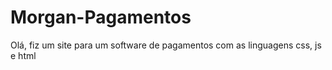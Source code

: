 # Morgan-Pagamentos
Olá, fiz um site para um software de pagamentos com as linguagens css, js e html

<!DOCTYPE html>
<!-- Last Published: Sat Feb 03 2024 02:39:46 GMT+0000 (Coordinated Universal Time) -->
<html data-wf-domain="www.morganpay.com.br" data-wf-page="6568cf555dcc6896a958c63a" data-wf-site="6568cf555dcc6896a958c63d" lang="pt">
    <head>
        <meta charset="utf-8"/>
        <title>Morgan Pay</title>
        <meta content="De big player para big player. O gateway de pagamento mais seguro, rápido e fácil de usar." name="description"/>
        <meta content="Morgan Pay" property="og:title"/>
        <meta content="De big player para big player. O gateway de pagamento mais seguro, rápido e fácil de usar." property="og:description"/>
        <meta content="https://assets-global.website-files.com/6565570a50fe4c108360fd53/65656120186a51137f140e05_Open_graphics.png" property="og:image"/>
        <meta content="Morgan Pay" property="twitter:title"/>
        <meta content="De big player para big player. O gateway de pagamento mais seguro, rápido e fácil de usar." property="twitter:description"/>
        <meta content="https://assets-global.website-files.com/6565570a50fe4c108360fd53/65656120186a51137f140e05_Open_graphics.png" property="twitter:image"/>
        <meta property="og:type" content="website"/>
        <meta content="summary_large_image" name="twitter:card"/>
        <meta content="width=device-width, initial-scale=1" name="viewport"/>
        <link href="styles.css" rel="stylesheet" type="text/css"/>
        <style>
            @media (max-width: 991px) and (min-width:768px) {
                html.w-mod-js:not(.w-mod-ix) [data-w-id="c26eb0a2-ea10-d376-5e23-df6b5b991877"] {
                    display:none;
                    opacity: 0;
                }

                html.w-mod-js:not(.w-mod-ix) [data-w-id="8c264388-978c-13fb-85b0-cf521ced2c51"] {
                    -webkit-transform: translate3d(null, 0px, 0) scale3d(1, 1, 1) rotateX(0) rotateY(0) rotateZ(0deg) skew(0, 0);
                    -moz-transform: translate3d(null, 0px, 0) scale3d(1, 1, 1) rotateX(0) rotateY(0) rotateZ(0deg) skew(0, 0);
                    -ms-transform: translate3d(null, 0px, 0) scale3d(1, 1, 1) rotateX(0) rotateY(0) rotateZ(0deg) skew(0, 0);
                    transform: translate3d(null, 0px, 0) scale3d(1, 1, 1) rotateX(0) rotateY(0) rotateZ(0deg) skew(0, 0);
                }

                html.w-mod-js:not(.w-mod-ix) [data-w-id="b3beefaa-fe45-fe64-d60a-914c51f88f98"] {
                    -webkit-transform: translate3d(0, 0px, 0) scale3d(1, 1, 1) rotateX(0) rotateY(0) rotateZ(0deg) skew(0, 0);
                    -moz-transform: translate3d(0, 0px, 0) scale3d(1, 1, 1) rotateX(0) rotateY(0) rotateZ(0deg) skew(0, 0);
                    -ms-transform: translate3d(0, 0px, 0) scale3d(1, 1, 1) rotateX(0) rotateY(0) rotateZ(0deg) skew(0, 0);
                    transform: translate3d(0, 0px, 0) scale3d(1, 1, 1) rotateX(0) rotateY(0) rotateZ(0deg) skew(0, 0);
                }
            }

            @media (max-width: 767px) and (min-width:480px) {
                html.w-mod-js:not(.w-mod-ix) [data-w-id="c26eb0a2-ea10-d376-5e23-df6b5b991877"] {
                    display:none;
                    opacity: 0;
                }

                html.w-mod-js:not(.w-mod-ix) [data-w-id="8c264388-978c-13fb-85b0-cf521ced2c51"] {
                    -webkit-transform: translate3d(null, 0px, 0) scale3d(1, 1, 1) rotateX(0) rotateY(0) rotateZ(0deg) skew(0, 0);
                    -moz-transform: translate3d(null, 0px, 0) scale3d(1, 1, 1) rotateX(0) rotateY(0) rotateZ(0deg) skew(0, 0);
                    -ms-transform: translate3d(null, 0px, 0) scale3d(1, 1, 1) rotateX(0) rotateY(0) rotateZ(0deg) skew(0, 0);
                    transform: translate3d(null, 0px, 0) scale3d(1, 1, 1) rotateX(0) rotateY(0) rotateZ(0deg) skew(0, 0);
                }

                html.w-mod-js:not(.w-mod-ix) [data-w-id="b3beefaa-fe45-fe64-d60a-914c51f88f98"] {
                    -webkit-transform: translate3d(0, 0px, 0) scale3d(1, 1, 1) rotateX(0) rotateY(0) rotateZ(0deg) skew(0, 0);
                    -moz-transform: translate3d(0, 0px, 0) scale3d(1, 1, 1) rotateX(0) rotateY(0) rotateZ(0deg) skew(0, 0);
                    -ms-transform: translate3d(0, 0px, 0) scale3d(1, 1, 1) rotateX(0) rotateY(0) rotateZ(0deg) skew(0, 0);
                    transform: translate3d(0, 0px, 0) scale3d(1, 1, 1) rotateX(0) rotateY(0) rotateZ(0deg) skew(0, 0);
                }
            }

            @media (max-width: 479px) {
                html.w-mod-js:not(.w-mod-ix) [data-w-id="c26eb0a2-ea10-d376-5e23-df6b5b991877"] {
                    display:none;
                    opacity: 0;
                }

                html.w-mod-js:not(.w-mod-ix) [data-w-id="8c264388-978c-13fb-85b0-cf521ced2c51"] {
                    -webkit-transform: translate3d(null, 0px, 0) scale3d(1, 1, 1) rotateX(0) rotateY(0) rotateZ(0deg) skew(0, 0);
                    -moz-transform: translate3d(null, 0px, 0) scale3d(1, 1, 1) rotateX(0) rotateY(0) rotateZ(0deg) skew(0, 0);
                    -ms-transform: translate3d(null, 0px, 0) scale3d(1, 1, 1) rotateX(0) rotateY(0) rotateZ(0deg) skew(0, 0);
                    transform: translate3d(null, 0px, 0) scale3d(1, 1, 1) rotateX(0) rotateY(0) rotateZ(0deg) skew(0, 0);
                }

                html.w-mod-js:not(.w-mod-ix) [data-w-id="b3beefaa-fe45-fe64-d60a-914c51f88f98"] {
                    -webkit-transform: translate3d(0, 0px, 0) scale3d(1, 1, 1) rotateX(0) rotateY(0) rotateZ(0deg) skew(0, 0);
                    -moz-transform: translate3d(0, 0px, 0) scale3d(1, 1, 1) rotateX(0) rotateY(0) rotateZ(0deg) skew(0, 0);
                    -ms-transform: translate3d(0, 0px, 0) scale3d(1, 1, 1) rotateX(0) rotateY(0) rotateZ(0deg) skew(0, 0);
                    transform: translate3d(0, 0px, 0) scale3d(1, 1, 1) rotateX(0) rotateY(0) rotateZ(0deg) skew(0, 0);
                }
            }
        </style>
        <script type="text/javascript">
            !function(o, c) {
                var n = c.documentElement
                  , t = " w-mod-";
                n.className += t + "js",
                ("ontouchstart"in o || o.DocumentTouch && c instanceof DocumentTouch) && (n.className += t + "touch")
            }(window, document);
        </script>
        <link href="https://assets-global.website-files.com/6568cf555dcc6896a958c63d/6568cf555dcc6896a958c64b_Favicon.png" rel="shortcut icon" type="image/x-icon"/>
        <link href="https://assets-global.website-files.com/6568cf555dcc6896a958c63d/6568cf555dcc6896a958c64c_Webclip.png" rel="apple-touch-icon"/>
        <link href="https://www.morganpay.com.br/" rel="canonical"/>
        <head>
            <!-- Google Tag Manager -->
            <script>
                (function(w, d, s, l, i) {
                    w[l] = w[l] || [];
                    w[l].push({
                        'gtm.start': new Date().getTime(),
                        event: 'gtm.js'
                    });
                    var f = d.getElementsByTagName(s)[0]
                      , j = d.createElement(s)
                      , dl = l != 'dataLayer' ? '&l=' + l : '';
                    j.async = true;
                    j.src = 'https://www.googletagmanager.com/gtm.js?id=' + i + dl;
                    f.parentNode.insertBefore(j, f);
                }
                )(window, document, 'script', 'dataLayer', 'GTM-WHHG3HR8');
            </script>
            <!-- End Google Tag Manager -->
            <style>
                html.lenis {
                    height: auto;
                }

                .lenis.lenis-smooth {
                    scroll-behavior: auto;
                }

                .lenis.lenis-smooth [data-lenis-prevent] {
                    overscroll-behavior: contain;
                }

                .lenis.lenis-stopped {
                    overflow: hidden;
                }
            </style>
        </head>
    <body class="body">
        <div class="page-wrapper">
            <div class="global-styles w-embed">
                <style>
                    /* Snippet gets rid of top margin on first element in any rich text*/
                    .w-richtext>:first-child {
                        margin-top: 0;
                    }

                    /* Snippet gets rid of bottom margin on last element in any rich text*/
                    .w-richtext>:last-child, .w-richtext ol li:last-child, .w-richtext ul li:last-child {
                        margin-bottom: 0;
                    }

                    /* Snippet prevents all click and hover interaction with an element */
                    .clickable-off {
                        pointer-events: none;
                    }

                    /* Snippet enables all click and hover interaction with an element */
                    .clickable-on {
                        pointer-events: auto;
                    }

                    /* Snippet enables you to add class of div-square which creates and maintains a 1:1 dimension of a div.*/
                    .div-square::after {
                        content: "";
                        display: block;
                        padding-bottom: 100%;
                    }

                    /*Hide focus outline for main content element*/
                    main:focus-visible {
                        outline: -webkit-focus-ring-color auto 0px;
                    }

                    /* Make sure containers never lose their center alignment*/
                    .container-medium, .container-small, .container-large {
                        margin-right: auto !important;
                        margin-left: auto !important;
                    }

                    /*Apply "..." after 3 lines of text */
                    .text-style-3lines {
                        display: -webkit-box;
                        overflow: hidden;
                        -webkit-line-clamp: 3;
                        -webkit-box-orient: vertical;
                    }

                    /*Apply "..." after 2 lines of text */
                    .text-style-2lines {
                        display: -webkit-box;
                        overflow: hidden;
                        -webkit-line-clamp: 2;
                        -webkit-box-orient: vertical;
                    }

                    /*-----------------------------*/
                    /*Reset Webflow default styles */
                    /*-----------------------------*/
                    a {
                        color: inherit;
                        text-decoration: none;
                    }

                    input[type=text] {
                        -webkit-appearance: none;
                        -moz-appearance: none;
                        appearance: none;
                    }

                    input[type=email] {
                        -webkit-appearance: none;
                        -moz-appearance: none;
                        appearance: none;
                    }

                    input[type=textarea] {
                        -webkit-appearance: none;
                        -moz-appearance: none;
                        appearance: none;
                    }

                    .w-dropdown-toggle {
                        color: inherit;
                        text-decoration: none;
                    }

                    .w-nav-link {
                        color: inherit;
                    }

                    .w-nav-link.w--current {
                        color: inherit;
                    }
                </style>
            </div>
            <aside style="display:none;opacity:0" class="modal-login">
                <div data-w-id="b81ae061-4290-6de0-d7f8-54d4a32b23ed" class="modal_bg"></div>
                <div class="modal_component">
                    <div class="modal_heading">
                        <img src="https://assets-global.website-files.com/6568cf555dcc6896a958c63d/6568cf555dcc6896a958c67e_icon.svg" loading="lazy" alt="Ícone Morgan Pay" class="modal_icon"/>
                        <div class="modal-login_title">Escolha uma das opção abaixo para login</div>
                    </div>
                    <div class="modal_buttons">
                        <a href="https://app.morganpay.com.br/auth/login" class="modal-login_button-gatewat w-inline-block">
                            <div class="modal-login_text-button">Login Gateway</div>
                        </a>
                        <a href="https://app.boocheckout.com.br/acesso/entrar" class="modal-login_button-checkout w-inline-block">
                            <div class="modal-login_text-button">Login Checkout</div>
                        </a>
                    </div>
                    <img src="https://assets-global.website-files.com/6568cf555dcc6896a958c63d/6568cf555dcc6896a958c687_iconX-black.svg" loading="lazy" data-w-id="351bb0a7-6c30-91b6-2f19-5b5a550c695a" alt="Ícone de fechar" class="modal-login_icon-close"/>
                </div>
            </aside>
            <aside style="display:none;opacity:0" class="modal-criar-conta_wrap">
                <div data-w-id="dece5306-d056-815a-f96c-4e2127968d6d" class="modal-criar-conta_bg"></div>
                <div class="modal-criar-conta_component">
                    <img src="https://assets-global.website-files.com/6568cf555dcc6896a958c63d/6568cf555dcc6896a958c687_iconX-black.svg" loading="lazy" data-w-id="c8309830-40f1-6fed-57d0-2475da19ffee" alt="Ícone de fechar" class="modal-criar-conta_icon-close"/>
                    <div class="modal_heading">
                        <img src="https://assets-global.website-files.com/6568cf555dcc6896a958c63d/6568cf555dcc6896a958c67e_icon.svg" loading="lazy" alt="Ícone Morgan Pay" class="modal_icon"/>
                        <div class="modal-criar-conta_title">Escolha uma das opção abaixo para criar uma conta</div>
                    </div>
                    <div class="modal_buttons">
                        <a href="https://app.morganpay.com.br/auth/register" class="modal-criar-conta_button-gatewat w-inline-block">
                            <div class="modal-login_text-button">Cria uma conta Gateway</div>
                        </a>
                        <a href="https://app.boocheckout.com.br/sellers/new" class="modal-criar-conta_button-checkout w-inline-block">
                            <div class="modal-login_text-button">Criar uma conta Checkout</div>
                        </a>
                    </div>
                </div>
            </aside>
            <nav class="navbar">
                <div class="padding-global">
                    <div class="container-large">
                        <div class="navbar_component">
                            <a href="/" aria-current="page" class="navbar_logo-link z-index-2 w-inline-block w--current">
                                <img src="https://assets-global.website-files.com/6568cf555dcc6896a958c63d/6568cf555dcc6896a958c65f_Logo-MorganPay-Colorida.svg" loading="lazy" alt="Logo Morgan Pay no menu de navegação" class="navbar_logo"/>
                            </a>
                            <div data-w-id="c26eb0a2-ea10-d376-5e23-df6b5b991877" class="navbar_links-wrap">
                                <div class="navbar_links">
                                    <a href="#solucoes" class="navbar_link">Soluções</a>
                                    <a href="#porquemorgan" class="navbar_link">Porque a Morgan Pay</a>
                                    <a href="#integracoes" class="navbar_link">Integrações</a>
                                </div>
                                <div class="navbar_buttons">
                                    <a data-w-id="fd21bb69-7296-deac-0c38-f98be5ffdf40" href="#" class="button_link">Login</a>
                                    <a data-w-id="3404d775-d75b-c437-fb03-c6e444c47d5f" href="#" class="navbar_button w-inline-block">
                                        <div class="navbar_text-style-button">Criar uma conta</div>
                                    </a>
                                </div>
                            </div>
                            <div data-w-id="a9960dc8-5fa8-63e5-3e3f-40ced7c8542d" class="navbar_hamburguer">
                                <div data-w-id="8c264388-978c-13fb-85b0-cf521ced2c51" class="navbar_hamburguer-line-1"></div>
                                <div data-w-id="b3beefaa-fe45-fe64-d60a-914c51f88f98" class="navbar_hamburguer-line-2"></div>
                            </div>
                        </div>
                    </div>
                </div>
            </nav>
            <main class="main-wrapper">
                <header id="hero" class="section_hero">
                    <div class="padding-global">
                        <div class="container-large">
                            <div class="hero_component">
                                <div data-w-id="a6970177-6f5a-b7cf-1013-d6247befc94f" style="-webkit-transform:translate3d(0, 10px, 0) scale3d(1, 1, 1) rotateX(0) rotateY(0) rotateZ(0) skew(0, 0);-moz-transform:translate3d(0, 10px, 0) scale3d(1, 1, 1) rotateX(0) rotateY(0) rotateZ(0) skew(0, 0);-ms-transform:translate3d(0, 10px, 0) scale3d(1, 1, 1) rotateX(0) rotateY(0) rotateZ(0) skew(0, 0);transform:translate3d(0, 10px, 0) scale3d(1, 1, 1) rotateX(0) rotateY(0) rotateZ(0) skew(0, 0);opacity:0" class="hero_badge">
                                    <div class="hero_badge-base">
                                        <img src="https://assets-global.website-files.com/6568cf555dcc6896a958c63d/6568cf555dcc6896a958c659_asset-logo-01.svg" loading="lazy" alt="" class="hero_img-badge"/>
                                        <div id="badge-text-degrade" class="hero_badge-text">GATEWAY + CHECKOUT + BANCO</div>
                                    </div>
                                </div>
                                <div class="w-embed">
                                    <style>
                                        .hero_badge-text {
                                            background: linear-gradient(90deg, #6333DE -2.41%, #E6DEFA 44.68%, #6333DE 99.31%);
                                            background-clip: text;
                                            -webkit-background-clip: text;
                                            -webkit-text-fill-color: transparent;
                                        }

                                        .hero_badge-base {
                                            border-radius: 16px !important;
                                            border: 2px solid transparent;
                                            background: linear-gradient(#1A0E2E 0 0) padding-box, /*this is your grey background*/ linear-gradient(to bottom right, rgba(99,51,222,0.3), rgba(230,222,250,0.3), rgba(99,51,222,0.3)) border-box;
                                        }
                                    </style>
                                </div>
                                <div class="max-width-xlarge">
                                    <div data-w-id="7bfece94-eafe-b6c5-66d1-131f36fe4daa" style="-webkit-transform:translate3d(0, 15px, 0) scale3d(1, 1, 1) rotateX(0) rotateY(0) rotateZ(0) skew(0, 0);-moz-transform:translate3d(0, 15px, 0) scale3d(1, 1, 1) rotateX(0) rotateY(0) rotateZ(0) skew(0, 0);-ms-transform:translate3d(0, 15px, 0) scale3d(1, 1, 1) rotateX(0) rotateY(0) rotateZ(0) skew(0, 0);transform:translate3d(0, 15px, 0) scale3d(1, 1, 1) rotateX(0) rotateY(0) rotateZ(0) skew(0, 0);opacity:0" class="text-align-center">
                                        <h1 class="heading-3">O gateway de pagamentos mais completo e seguro para sua operação</h1>
                                    </div>
                                </div>
                                <div class="spacing-block-medium"></div>
                                <a data-w-id="31a9e9a6-ff95-ad38-8757-182a9fa30bff" style="-webkit-transform:translate3d(0, 10px, 0) scale3d(1, 1, 1) rotateX(0) rotateY(0) rotateZ(0) skew(0, 0);-moz-transform:translate3d(0, 10px, 0) scale3d(1, 1, 1) rotateX(0) rotateY(0) rotateZ(0) skew(0, 0);-ms-transform:translate3d(0, 10px, 0) scale3d(1, 1, 1) rotateX(0) rotateY(0) rotateZ(0) skew(0, 0);transform:translate3d(0, 10px, 0) scale3d(1, 1, 1) rotateX(0) rotateY(0) rotateZ(0) skew(0, 0);opacity:0" href="#" class="hero_button w-inline-block">
                                    <div class="hero_text-style-button">Criar uma conta</div>
                                </a>
                                <div class="spacing-block-xlarge"></div>
                                <div data-w-id="8276f690-c7e9-60ee-e79c-62c96878bc9c" style="-webkit-transform:translate3d(0, 10px, 0) scale3d(1, 1, 1) rotateX(0) rotateY(0) rotateZ(0) skew(0, 0);-moz-transform:translate3d(0, 10px, 0) scale3d(1, 1, 1) rotateX(0) rotateY(0) rotateZ(0) skew(0, 0);-ms-transform:translate3d(0, 10px, 0) scale3d(1, 1, 1) rotateX(0) rotateY(0) rotateZ(0) skew(0, 0);transform:translate3d(0, 10px, 0) scale3d(1, 1, 1) rotateX(0) rotateY(0) rotateZ(0) skew(0, 0);opacity:0" class="hero_img-system">
                                    <img src="https://assets-global.website-files.com/6568cf555dcc6896a958c63d/6568cf555dcc6896a958c658_header_img-system.webp" loading="lazy" alt="Screenshot do Dashboard da Morgan Pay" class="hero_img-system-base"/>
                                </div>
                                <div class="spacing-block-xlarge"></div>
                                <div class="hero_integracoes">
                                    <div class="hero_integracoes-text">Faça integrações com as melhores plataformas do mercado</div>
                                    <div class="hero_integracoes-logos">
                                        <img src="https://assets-global.website-files.com/6568cf555dcc6896a958c63d/6568cf555dcc6896a958c65a_logo-shopify.svg" loading="lazy" alt="Integração com Shopify" class="hero_integracoes_image"/>
                                        <img src="https://assets-global.website-files.com/6568cf555dcc6896a958c63d/6568cf555dcc6896a958c65c_logo-reportana.svg" loading="lazy" alt="Integração com Reportana" class="hero_integracoes_image is-small"/>
                                        <img src="https://assets-global.website-files.com/6568cf555dcc6896a958c63d/6568cf555dcc6896a958c65b_logo-active.svg" loading="lazy" alt="Integração com Active Campaign" class="hero_integracoes_image"/>
                                    </div>
                                </div>
                            </div>
                        </div>
                    </div>
                </header>
                <section class="section_numeros">
                    <div class="padding-global">
                        <div class="container-large">
                            <div class="numeros_component">
                                <img src="https://assets-global.website-files.com/6568cf555dcc6896a958c63d/658b01d8281ca4adbe5e019e_img-globe.png" loading="lazy" style="opacity:0;-webkit-transform:translate3d(0, 20px, 0) scale3d(1, 1, 1) rotateX(0) rotateY(0) rotateZ(0) skew(0, 0);-moz-transform:translate3d(0, 20px, 0) scale3d(1, 1, 1) rotateX(0) rotateY(0) rotateZ(0) skew(0, 0);-ms-transform:translate3d(0, 20px, 0) scale3d(1, 1, 1) rotateX(0) rotateY(0) rotateZ(0) skew(0, 0);transform:translate3d(0, 20px, 0) scale3d(1, 1, 1) rotateX(0) rotateY(0) rotateZ(0) skew(0, 0)" data-w-id="c0bbee0b-992e-bf83-934b-d96dd54a39ad" alt="Imagens de um globo com alguns pontos do mundo em destaque" class="numeros_image-globe"/>
                                <div data-w-id="6676b365-909c-0ed3-ac00-59e6e1092112" style="opacity:0;-webkit-transform:translate3d(0, 20px, 0) scale3d(1, 1, 1) rotateX(0) rotateY(0) rotateZ(0) skew(0, 0);-moz-transform:translate3d(0, 20px, 0) scale3d(1, 1, 1) rotateX(0) rotateY(0) rotateZ(0) skew(0, 0);-ms-transform:translate3d(0, 20px, 0) scale3d(1, 1, 1) rotateX(0) rotateY(0) rotateZ(0) skew(0, 0);transform:translate3d(0, 20px, 0) scale3d(1, 1, 1) rotateX(0) rotateY(0) rotateZ(0) skew(0, 0)" class="numeros_content-wrap">
                                    <img src="https://assets-global.website-files.com/6568cf555dcc6896a958c63d/6568cf555dcc6896a958c663_img_numeros-2.webp" loading="lazy" alt="Imagem de mais de 1 bilhão" class="numeros_image"/>
                                    <div class="numeros_content-text">
                                        <img src="https://assets-global.website-files.com/6568cf555dcc6896a958c63d/6568cf555dcc6896a958c659_asset-logo-01.svg" loading="lazy" alt="" class="numeros_content-icon"/>
                                        <div class="text-size-large">
                                            <div class="text-block">movimentados ao redor do mundo</div>
                                        </div>
                                    </div>
                                </div>
                                <div class="numeros_line-top"></div>
                                <div class="numeros_line-bottom"></div>
                            </div>
                        </div>
                    </div>
                </section>
                <div class="spacing-section-medium"></div>
                <section id="solucoes" class="section_solucoes">
                    <div class="padding-global">
                        <div class="container-large">
                            <div class="solucoes_component">
                                <div class="max-width-xlarge">
                                    <div data-w-id="ee92f97d-4418-f120-2915-b2dfe2c8ac9e" style="opacity:0;-webkit-transform:translate3d(0, 20px, 0) scale3d(1, 1, 1) rotateX(0) rotateY(0) rotateZ(0) skew(0, 0);-moz-transform:translate3d(0, 20px, 0) scale3d(1, 1, 1) rotateX(0) rotateY(0) rotateZ(0) skew(0, 0);-ms-transform:translate3d(0, 20px, 0) scale3d(1, 1, 1) rotateX(0) rotateY(0) rotateZ(0) skew(0, 0);transform:translate3d(0, 20px, 0) scale3d(1, 1, 1) rotateX(0) rotateY(0) rotateZ(0) skew(0, 0)" class="solucoes_heading">
                                        <div class="max-width-medium">
                                            <h2>Soluções pensadas para o seu negócio</h2>
                                        </div>
                                        <img src="https://assets-global.website-files.com/6568cf555dcc6896a958c63d/6568cf555dcc6896a958c667_asset-logo-solucoes.svg" loading="lazy" alt="" class="solucoes_heading-icon"/>
                                    </div>
                                </div>
                                <div class="spacing-block-xxlarge"></div>
                                <div class="solucoes_grip-wrap">
                                    <div id="w-node-_83a95150-5fe8-92aa-24e1-d1961a1b2339-a958c63a" class="solucoes_item-wrap">
                                        <img src="https://assets-global.website-files.com/6568cf555dcc6896a958c63d/6568cf555dcc6896a958c677_icon-pix.svg" loading="lazy" alt="Ícone de saque diário" class="solucoes_icone"/>
                                        <div class="text-size-large">Liberação D+0 de pagamentos no feitos no pix</div>
                                        <div class="solucoes_blur"></div>
                                    </div>
                                    <div id="w-node-_4eef1e5d-3724-5ecb-e8d6-4bcf9ad20680-a958c63a" class="solucoes_item-wrap">
                                        <img src="https://assets-global.website-files.com/6568cf555dcc6896a958c63d/6568cf555dcc6896a958c668_icon-liberacao.svg" loading="lazy" alt="Ícone de liberação instantânea" class="solucoes_icone"/>
                                        <div class="text-size-large">Liberação em D+2 para compras no cartão</div>
                                        <div class="solucoes_blur"></div>
                                    </div>
                                    <div id="w-node-_4475a277-6a3c-e50a-d909-5688c9c3799f-a958c63a" class="solucoes_item-wrap">
                                        <img src="https://assets-global.website-files.com/6568cf555dcc6896a958c63d/6568cf555dcc6896a958c669_icon-reserva-financeira.svg" loading="lazy" alt="Ícone de reserva financeira" class="solucoes_icone"/>
                                        <div class="text-size-large">Reserva financeira de 10% no cartão</div>
                                        <div class="solucoes_blur"></div>
                                    </div>
                                    <div id="w-node-a823c2c6-c9ae-021e-9bd7-6d4f968b032b-a958c63a" class="solucoes_item-wrap">
                                        <img src="https://assets-global.website-files.com/6568cf555dcc6896a958c63d/6568cf555dcc6896a958c66a_icon-checkout-alta-conversao.svg" loading="lazy" alt="Ícone de checkout" class="solucoes_icone"/>
                                        <div class="text-size-large">
                                            Checkout de alta conversão com <span class="text-span-6">taxa 0 para Big Players</span>
                                        </div>
                                        <div class="solucoes_blur"></div>
                                    </div>
                                    <div id="w-node-_56f3f152-1378-2e00-9f49-bbe5398b4c5d-a958c63a" class="solucoes_item-wrap">
                                        <img src="https://assets-global.website-files.com/6568cf555dcc6896a958c63d/658b752a5f7d916c4b271468_icon-telegram.svg" loading="lazy" alt="Ícone da rede social Telegram" class="solucoes_icone"/>
                                        <div class="text-size-large">Grupo de networking no Telegram com os maiores do mercado</div>
                                        <div class="solucoes_blur"></div>
                                    </div>
                                    <div id="w-node-_37c335a5-867b-4ec6-f5f1-f70c7f03c5c0-a958c63a" class="solucoes_item-wrap">
                                        <img src="https://assets-global.website-files.com/6568cf555dcc6896a958c63d/6568cf555dcc6896a958c66c_icon-taxa.svg" loading="lazy" alt="Ícone de taxa de 6,99%" class="solucoes_icone"/>
                                        <div class="text-size-large">Taxa de 5,99% no Cartão e R$ 1,49 no Pix</div>
                                        <div class="solucoes_blur"></div>
                                    </div>
                                    <div id="w-node-_1099ef07-5b68-03c8-41b2-65915f76257c-a958c63a" class="solucoes_item-wrap">
                                        <img src="https://assets-global.website-files.com/6568cf555dcc6896a958c63d/6568cf555dcc6896a958c66e_icon-gerente.svg" loading="lazy" alt="Ícone de gerente executivo" class="solucoes_icone"/>
                                        <div class="text-size-large">Gerente exclusivo</div>
                                        <div class="solucoes_blur"></div>
                                    </div>
                                    <div id="w-node-bb83306b-1a87-65df-2fd4-1d34888992f7-a958c63a" class="solucoes_item-wrap">
                                        <img src="https://assets-global.website-files.com/6568cf555dcc6896a958c63d/658b95012f16f6d6621f5dfc_icon-carteira.svg" loading="lazy" alt="Ícone de carteira" class="solucoes_icone"/>
                                        <div class="text-size-large">Saque instantâneo para sua conta pelo pix</div>
                                        <div class="solucoes_blur"></div>
                                    </div>
                                </div>
                                <div class="solucoes_degrade-border-html w-embed">
                                    <style>
                                        .solucoes_item-wrap {
                                            border-radius: 16px !important;
                                            border: 1.5px solid transparent;
                                            background: linear-gradient(#08050B 0 0) padding-box, /*this is your grey background*/ linear-gradient(to bottom right, rgba(194,172,252,0.5), rgba(230,222,250,0.1)) border-box;
                                        }
                                    </style>
                                </div>
                            </div>
                        </div>
                    </div>
                </section>
                <div class="spacing-section-medium"></div>
                <section class="section_premio">
                    <div class="padding-global">
                        <div class="container-medium">
                            <div class="premios_border">
                                <div class="premios_component">
                                    <div class="premios_content">
                                        <div class="premios_style-heading-degrade">
                                            <h2>Fatura acima de R$500mil reais?</h2>
                                        </div>
                                        <div class="premios_content-text">
                                            Participe de eventos e <span class="text-span-3">premiações exclusivas.</span>
                                        </div>
                                    </div>
                                    <div class="premeios_image-wrap">
                                        <img src="https://assets-global.website-files.com/6568cf555dcc6896a958c63d/658b77631af6964a242e7414_img-premio.webp" loading="lazy" alt="Imagem de um avião nas nuvens" class="image-10"/>
                                        <img src="https://assets-global.website-files.com/6568cf555dcc6896a958c63d/6568cf555dcc6896a958c665_numeros_asset_logo.svg" loading="lazy" alt="" class="image-11"/>
                                        <div class="premios_blur"></div>
                                    </div>
                                </div>
                            </div>
                        </div>
                    </div>
                </section>
                <div class="spacing-section-medium"></div>
                <section id="porquemorgan" class="section_porquemorgan">
                    <div class="padding-global">
                        <div class="container-large">
                            <div class="porquemorgan_component">
                                <div class="z-index-heading">
                                    <h2 class="heading-style-h2">Porque escolher a Morgan Pay?</h2>
                                </div>
                                <div class="spacing-block-huge"></div>
                                <div class="max-width-xxlarge">
                                    <div class="porquemorgan_content">
                                        <div data-w-id="8ea5d540-e4ea-5a2c-17fb-b35ae27827fc" style="opacity:0;-webkit-transform:translate3d(0, 20px, 0) scale3d(1, 1, 1) rotateX(0) rotateY(0) rotateZ(0) skew(0, 0);-moz-transform:translate3d(0, 20px, 0) scale3d(1, 1, 1) rotateX(0) rotateY(0) rotateZ(0) skew(0, 0);-ms-transform:translate3d(0, 20px, 0) scale3d(1, 1, 1) rotateX(0) rotateY(0) rotateZ(0) skew(0, 0);transform:translate3d(0, 20px, 0) scale3d(1, 1, 1) rotateX(0) rotateY(0) rotateZ(0) skew(0, 0)" class="porquemorgan_content-1">
                                            <div class="porquemorgan_bar"></div>
                                            <div class="text-size-medium">Múltiplas adquirentes  - Próprio banco digital - Tecnologia completa - Segurança nas vendas</div>
                                        </div>
                                        <div class="porquemorgan_stack-cards">
                                            <div class="porquemorgan_blur"></div>
                                            <img src="https://assets-global.website-files.com/6568cf555dcc6896a958c63d/6568cf555dcc6896a958c679_Credit-card-01.webp" loading="lazy" alt="Imagem de cartão de tecnologia de multiadquirentes e taxa de aprovação Morgan Pay" class="porquemorgan_credit-card"/>
                                            <img src="https://assets-global.website-files.com/6568cf555dcc6896a958c63d/6568cf555dcc6896a958c679_Credit-card-01.webp" loading="lazy" alt="Imagem de cartão de tecnologia de multiadquirentes e taxa de aprovação Morgan Pay" class="porquemorgan_credit-card-2"/>
                                            <img src="https://assets-global.website-files.com/6568cf555dcc6896a958c63d/6568cf555dcc6896a958c679_Credit-card-01.webp" loading="lazy" alt="Imagem de cartão de tecnologia de multiadquirentes e taxa de aprovação Morgan Pay" class="porquemorgan_credit-card-3"/>
                                        </div>
                                        <div data-w-id="0a8abb61-b354-0ce6-afed-d14c4cb8d136" style="opacity:0;-webkit-transform:translate3d(0, 20px, 0) scale3d(1, 1, 1) rotateX(0) rotateY(0) rotateZ(0) skew(0, 0);-moz-transform:translate3d(0, 20px, 0) scale3d(1, 1, 1) rotateX(0) rotateY(0) rotateZ(0) skew(0, 0);-ms-transform:translate3d(0, 20px, 0) scale3d(1, 1, 1) rotateX(0) rotateY(0) rotateZ(0) skew(0, 0);transform:translate3d(0, 20px, 0) scale3d(1, 1, 1) rotateX(0) rotateY(0) rotateZ(0) skew(0, 0)" class="porquemorgan_content-2">
                                            <div class="porquemorgan_bar"></div>
                                            <div class="text-size-medium">Tecnologia que aumenta a taxa de aprovação de cartões (+30%)</div>
                                        </div>
                                    </div>
                                </div>
                            </div>
                        </div>
                    </div>
                </section>
                <div class="spacing-section-medium"></div>
                <section class="section_plataforma">
                    <div class="padding-global">
                        <div class="container-large">
                            <div class="plataforma_component">
                                <div class="plataforma_heading">
                                    <img src="https://assets-global.website-files.com/6568cf555dcc6896a958c63d/6568cf555dcc6896a958c67a_icon_acesso-plataforma.svg" loading="lazy" alt="" class="plataforma_heading-icon"/>
                                    <div class="text-align-center">
                                        <h2 class="heading-style-h2">Como acessar a plataforma</h2>
                                    </div>
                                </div>
                                <div class="spacing-block-huge"></div>
                                <div class="plataform_passos-wrap">
                                    <div id="w-node-_13db751f-a56e-5e13-cbb2-79aedb7a7910-a958c63a" class="plataforma_card-line-01"></div>
                                    <div class="plataforma_card-line-04"></div>
                                    <div class="plataform_passos-grid">
                                        <div id="w-node-bd47d730-7a8c-1be1-5af7-dc905e5be955-a958c63a" class="plataforma_card-wrap">
                                            <img src="https://assets-global.website-files.com/6568cf555dcc6896a958c63d/6568cf555dcc6896a958c67b_banner-01.svg" loading="eager" alt="Imagem de Clique no botão " class="plataforma_card"/>
                                            <div class="plataforma_card-text">Clique no botão</div>
                                        </div>
                                        <div id="w-node-cefba4cf-3003-736e-72a8-74035eddd85c-a958c63a" class="plataforma_card-wrap">
                                            <img src="https://assets-global.website-files.com/6568cf555dcc6896a958c63d/6568cf555dcc6896a958c67c_banner-02.svg" loading="eager" alt="Imagem de Crie sua conta através do preenchimento do formulário" class="plataforma_card"/>
                                            <div class="plataforma_card-text">Crie sua conta</div>
                                        </div>
                                        <div id="w-node-ea5a20ff-3243-2f86-365f-b36f07e57585-a958c63a" class="plataforma_card-wrap">
                                            <img src="https://assets-global.website-files.com/6568cf555dcc6896a958c63d/6568cf555dcc6896a958c67d_banner-03.svg" loading="eager" alt="Imagem do dashboard da Morgan Pay após criar a conta" class="plataforma_card"/>
                                            <div class="plataforma_card-text">Pronto! Já comece a usar</div>
                                        </div>
                                    </div>
                                </div>
                            </div>
                        </div>
                    </div>
                </section>
                <div class="spacing-section-xlarge"></div>
                <section id="integracoes" class="section_integracoes">
                    <div class="padding-global">
                        <div class="container-large">
                            <div class="integracoes_component">
                                <div class="integracoes_content">
                                    <div class="integracoes_content-infos">
                                        <h2 class="heading-style-h2">Conheça nossas integrações</h2>
                                        <div class="integracoes_content-text">Não encontrou a integração que procura? Solicite a que for melhor te atender com nosso suporte.</div>
                                    </div>
                                    <a href="#" class="integracoes_link">Solicitar Integração</a>
                                </div>
                                <div class="marquee-wrap">
                                    <div class="integracoes_marquee-html w-embed">
                                        <style>
                                            .track-vertical {
                                                position: absolute;
                                                white-space: nowrap;
                                                will-change: transform;
                                                animation: marquee-vertical 20s linear infinite;
                                                /* manipulate the speed of the marquee by changing "20s" line above*/
                                            }

                                            @keyframes marquee-vertical {
                                                from {
                                                    transform: translateY(0);
                                                }

                                                to {
                                                    transform: translateY(-50%);
                                                }
                                            }

                                            .track-vertical-alt {
                                                position: absolute;
                                                white-space: nowrap;
                                                will-change: transform;
                                                animation: marquee-vertical-alt 20s linear infinite;
                                                /* manipulate the speed of the marquee by changing "20s" line above*/
                                            }

                                            @keyframes marquee-vertical-alt {
                                                from {
                                                    transform: translateY(-50%);
                                                }

                                                to {
                                                    transform: translateY(0%);
                                                }
                                            }
                                        </style>
                                    </div>
                                    <div class="marquee-cover"></div>
                                    <div class="marquee">
                                        <div class="track-vertical-alt">
                                            <div class="flex-vertical marquee-fix">
                                                <img src="https://assets-global.website-files.com/6568cf555dcc6896a958c63d/6568cf555dcc6896a958c676_logo-shopify-integracoes.svg" loading="eager" alt="Imagem de integração shopify" class="integracoes_image-marquee"/>
                                                <img src="https://assets-global.website-files.com/6568cf555dcc6896a958c63d/6568cf555dcc6896a958c672_logo-reportana-integracoes.svg" loading="eager" alt="Imagem de integração reportana" class="integracoes_image-marquee"/>
                                                <img src="https://assets-global.website-files.com/6568cf555dcc6896a958c63d/6568cf555dcc6896a958c671_logo-active-integracoes.svg" loading="eager" alt="Imagem de integração active campaign" class="integracoes_image-marquee"/>
                                                <img src="https://assets-global.website-files.com/6568cf555dcc6896a958c63d/6568cf555dcc6896a958c676_logo-shopify-integracoes.svg" loading="eager" alt="Imagem de integração shopify" class="integracoes_image-marquee"/>
                                                <img src="https://assets-global.website-files.com/6568cf555dcc6896a958c63d/6568cf555dcc6896a958c672_logo-reportana-integracoes.svg" loading="eager" alt="Imagem de integração reportana" class="integracoes_image-marquee"/>
                                                <img src="https://assets-global.website-files.com/6568cf555dcc6896a958c63d/6568cf555dcc6896a958c671_logo-active-integracoes.svg" loading="eager" alt="Imagem de integração active campaign" class="integracoes_image-marquee"/>
                                                <img src="https://assets-global.website-files.com/6568cf555dcc6896a958c63d/6568cf555dcc6896a958c676_logo-shopify-integracoes.svg" loading="eager" alt="Imagem de integração shopify" class="integracoes_image-marquee"/>
                                                <img src="https://assets-global.website-files.com/6568cf555dcc6896a958c63d/6568cf555dcc6896a958c672_logo-reportana-integracoes.svg" loading="eager" alt="Imagem de integração reportana" class="integracoes_image-marquee"/>
                                                <img src="https://assets-global.website-files.com/6568cf555dcc6896a958c63d/6568cf555dcc6896a958c671_logo-active-integracoes.svg" loading="eager" alt="Imagem de integração active campaign" class="integracoes_image-marquee"/>
                                            </div>
                                        </div>
                                    </div>
                                    <div class="marquee">
                                        <div class="track-vertical">
                                            <div class="flex-vertical marquee-fix">
                                                <img src="https://assets-global.website-files.com/6568cf555dcc6896a958c63d/6568cf555dcc6896a958c676_logo-shopify-integracoes.svg" loading="eager" alt="Imagem de integração shopify" class="integracoes_image-marquee"/>
                                                <img src="https://assets-global.website-files.com/6568cf555dcc6896a958c63d/6568cf555dcc6896a958c672_logo-reportana-integracoes.svg" loading="eager" alt="Imagem de integração reportana" class="integracoes_image-marquee"/>
                                                <img src="https://assets-global.website-files.com/6568cf555dcc6896a958c63d/6568cf555dcc6896a958c671_logo-active-integracoes.svg" loading="eager" alt="Imagem de integração active campaign" class="integracoes_image-marquee"/>
                                                <img src="https://assets-global.website-files.com/6568cf555dcc6896a958c63d/6568cf555dcc6896a958c676_logo-shopify-integracoes.svg" loading="eager" alt="Imagem de integração shopify" class="integracoes_image-marquee"/>
                                                <img src="https://assets-global.website-files.com/6568cf555dcc6896a958c63d/6568cf555dcc6896a958c672_logo-reportana-integracoes.svg" loading="eager" alt="Imagem de integração reportana" class="integracoes_image-marquee"/>
                                                <img src="https://assets-global.website-files.com/6568cf555dcc6896a958c63d/6568cf555dcc6896a958c671_logo-active-integracoes.svg" loading="eager" alt="Imagem de integração active campaign" class="integracoes_image-marquee"/>
                                                <img src="https://assets-global.website-files.com/6568cf555dcc6896a958c63d/6568cf555dcc6896a958c676_logo-shopify-integracoes.svg" loading="eager" alt="Imagem de integração shopify" class="integracoes_image-marquee"/>
                                                <img src="https://assets-global.website-files.com/6568cf555dcc6896a958c63d/6568cf555dcc6896a958c672_logo-reportana-integracoes.svg" loading="eager" alt="Imagem de integração reportana" class="integracoes_image-marquee"/>
                                                <img src="https://assets-global.website-files.com/6568cf555dcc6896a958c63d/6568cf555dcc6896a958c671_logo-active-integracoes.svg" loading="eager" alt="Imagem de integração active campaign" class="integracoes_image-marquee"/>
                                            </div>
                                        </div>
                                    </div>
                                    <div class="marquee is-hide">
                                        <div class="track-vertical-alt">
                                            <div class="flex-vertical marquee-fix">
                                                <img src="https://assets-global.website-files.com/6568cf555dcc6896a958c63d/6568cf555dcc6896a958c676_logo-shopify-integracoes.svg" loading="eager" alt="Imagem de integração shopify" class="integracoes_image-marquee"/>
                                                <img src="https://assets-global.website-files.com/6568cf555dcc6896a958c63d/6568cf555dcc6896a958c672_logo-reportana-integracoes.svg" loading="eager" alt="Imagem de integração reportana" class="integracoes_image-marquee"/>
                                                <img src="https://assets-global.website-files.com/6568cf555dcc6896a958c63d/6568cf555dcc6896a958c671_logo-active-integracoes.svg" loading="eager" alt="Imagem de integração active campaign" class="integracoes_image-marquee"/>
                                                <img src="https://assets-global.website-files.com/6568cf555dcc6896a958c63d/6568cf555dcc6896a958c676_logo-shopify-integracoes.svg" loading="eager" alt="Imagem de integração shopify" class="integracoes_image-marquee"/>
                                                <img src="https://assets-global.website-files.com/6568cf555dcc6896a958c63d/6568cf555dcc6896a958c672_logo-reportana-integracoes.svg" loading="eager" alt="Imagem de integração reportana" class="integracoes_image-marquee"/>
                                                <img src="https://assets-global.website-files.com/6568cf555dcc6896a958c63d/6568cf555dcc6896a958c671_logo-active-integracoes.svg" loading="eager" alt="Imagem de integração active campaign" class="integracoes_image-marquee"/>
                                                <img src="https://assets-global.website-files.com/6568cf555dcc6896a958c63d/6568cf555dcc6896a958c676_logo-shopify-integracoes.svg" loading="eager" alt="Imagem de integração shopify" class="integracoes_image-marquee"/>
                                                <img src="https://assets-global.website-files.com/6568cf555dcc6896a958c63d/6568cf555dcc6896a958c672_logo-reportana-integracoes.svg" loading="eager" alt="Imagem de integração reportana" class="integracoes_image-marquee"/>
                                                <img src="https://assets-global.website-files.com/6568cf555dcc6896a958c63d/6568cf555dcc6896a958c671_logo-active-integracoes.svg" loading="eager" alt="Imagem de integração active campaign" class="integracoes_image-marquee"/>
                                            </div>
                                        </div>
                                    </div>
                                </div>
                            </div>
                        </div>
                    </div>
                </section>
                <div class="spacing-section-xlarge"></div>
                <section class="section_faq">
                    <div class="padding-global">
                        <div class="container-large">
                            <div class="faq_component">
                                <div data-w-id="787719d8-bceb-c38d-c442-7dae93daead5" style="opacity:0;-webkit-transform:translate3d(0, 20px, 0) scale3d(1, 1, 1) rotateX(0) rotateY(0) rotateZ(0) skew(0, 0);-moz-transform:translate3d(0, 20px, 0) scale3d(1, 1, 1) rotateX(0) rotateY(0) rotateZ(0) skew(0, 0);-ms-transform:translate3d(0, 20px, 0) scale3d(1, 1, 1) rotateX(0) rotateY(0) rotateZ(0) skew(0, 0);transform:translate3d(0, 20px, 0) scale3d(1, 1, 1) rotateX(0) rotateY(0) rotateZ(0) skew(0, 0)" class="faq_heading">
                                    <img src="https://assets-global.website-files.com/6568cf555dcc6896a958c63d/6568cf555dcc6896a958c680_icon-question.svg" loading="lazy" alt="Ícone de interrogação para perguntas frequentes" class="image-6"/>
                                    <h2 class="heading-style-h2">Perguntas mais frequentes</h2>
                                </div>
                                <div data-w-id="913bcb9c-4829-e69d-7b0f-842654739621" style="opacity:0;-webkit-transform:translate3d(0, 20px, 0) scale3d(1, 1, 1) rotateX(0) rotateY(0) rotateZ(0) skew(0, 0);-moz-transform:translate3d(0, 20px, 0) scale3d(1, 1, 1) rotateX(0) rotateY(0) rotateZ(0) skew(0, 0);-ms-transform:translate3d(0, 20px, 0) scale3d(1, 1, 1) rotateX(0) rotateY(0) rotateZ(0) skew(0, 0);transform:translate3d(0, 20px, 0) scale3d(1, 1, 1) rotateX(0) rotateY(0) rotateZ(0) skew(0, 0)" class="faq_questions-wrap">
                                    <div data-w-id="3fdf5399-ddce-4a33-c75b-4df21de81510" class="faq_questions-item">
                                        <div class="quentions_wrapper">
                                            <div class="div-block-6">
                                                <div class="questions_title_number">01.</div>
                                                <div class="questions_title">O que é um banco digital?</div>
                                            </div>
                                            <img src="https://assets-global.website-files.com/6568cf555dcc6896a958c63d/6568cf555dcc6896a958c681_icon-care-up.svg" loading="lazy" style="-webkit-transform:translate3d(0, 0, 0) scale3d(1, 1, 1) rotateX(0) rotateY(0) rotateZ(0deg) skew(0, 0);-moz-transform:translate3d(0, 0, 0) scale3d(1, 1, 1) rotateX(0) rotateY(0) rotateZ(0deg) skew(0, 0);-ms-transform:translate3d(0, 0, 0) scale3d(1, 1, 1) rotateX(0) rotateY(0) rotateZ(0deg) skew(0, 0);transform:translate3d(0, 0, 0) scale3d(1, 1, 1) rotateX(0) rotateY(0) rotateZ(0deg) skew(0, 0)" alt="Ícone de flecha para abrir faq" class="image-7"/>
                                        </div>
                                        <div style="width:100%;height:0%;display:none;opacity:0" class="faq_answer">
                                            <div class="answer_spacing"></div>
                                            <div class="answer_text">É um banco que disponibiliza o serviço totalmente online. Todo o dinheiro é virtual, o que diminui custos com agências físicas, funcionários, aumenta a segurança e dá mais agilidade para as operações! Dessa forma conseguimos diminuir as taxas para os usuários 😉</div>
                                        </div>
                                    </div>
                                    <div data-w-id="565beed7-29e7-ee1d-c891-e01e186c3404" class="faq_questions-item">
                                        <div class="quentions_wrapper">
                                            <div class="div-block-6">
                                                <div class="questions_title_number">02.</div>
                                                <div class="questions_title">O que é gateway de pagamento?</div>
                                            </div>
                                            <img src="https://assets-global.website-files.com/6568cf555dcc6896a958c63d/6568cf555dcc6896a958c681_icon-care-up.svg" loading="lazy" style="-webkit-transform:translate3d(0, 0, 0) scale3d(1, 1, 1) rotateX(0) rotateY(0) rotateZ(0deg) skew(0, 0);-moz-transform:translate3d(0, 0, 0) scale3d(1, 1, 1) rotateX(0) rotateY(0) rotateZ(0deg) skew(0, 0);-ms-transform:translate3d(0, 0, 0) scale3d(1, 1, 1) rotateX(0) rotateY(0) rotateZ(0deg) skew(0, 0);transform:translate3d(0, 0, 0) scale3d(1, 1, 1) rotateX(0) rotateY(0) rotateZ(0deg) skew(0, 0)" alt="Ícone de flecha para abrir faq" class="image-7"/>
                                        </div>
                                        <div style="width:100%;height:0%;display:none;opacity:0" class="faq_answer">
                                            <div class="answer_spacing"></div>
                                            <div class="answer_text">O gateway de pagamento é um serviço oferecido a lojas virtuais, SaaS e empresas de grande porte, que recebe, autoriza e confere pagamentos de transações online de maneira rápida e segura, seja por PIX, boleto ou cartão de crédito e débito.</div>
                                        </div>
                                    </div>
                                    <div data-w-id="208984e6-af52-24e4-863d-173283173abb" class="faq_questions-item">
                                        <div class="quentions_wrapper">
                                            <div class="div-block-6">
                                                <div class="questions_title_number">03.</div>
                                                <div class="questions_title">O que é check-out?</div>
                                            </div>
                                            <img src="https://assets-global.website-files.com/6568cf555dcc6896a958c63d/6568cf555dcc6896a958c681_icon-care-up.svg" loading="lazy" style="-webkit-transform:translate3d(0, 0, 0) scale3d(1, 1, 1) rotateX(0) rotateY(0) rotateZ(0deg) skew(0, 0);-moz-transform:translate3d(0, 0, 0) scale3d(1, 1, 1) rotateX(0) rotateY(0) rotateZ(0deg) skew(0, 0);-ms-transform:translate3d(0, 0, 0) scale3d(1, 1, 1) rotateX(0) rotateY(0) rotateZ(0deg) skew(0, 0);transform:translate3d(0, 0, 0) scale3d(1, 1, 1) rotateX(0) rotateY(0) rotateZ(0deg) skew(0, 0)" alt="Ícone de flecha para abrir faq" class="image-7"/>
                                        </div>
                                        <div style="width:100%;height:0%;display:none;opacity:0" class="faq_answer">
                                            <div class="answer_spacing"></div>
                                            <div class="answer_text">O checkout é a página de pagamento dentro do ambiente de vendas, pensado em todos os detalhes para que as vendas tenham um altíssimo numero de conversão! Nele é possível ofertar produtos adicionais com desconto em mesmo frete, promoções, cupons de descontos, mostrar provas sociais, integrar com outras ferramentas de vendas, etc.</div>
                                        </div>
                                    </div>
                                    <div data-w-id="c2eb43d8-add8-d869-aab4-de06b2450639" class="faq_questions-item">
                                        <div class="quentions_wrapper">
                                            <div class="div-block-6">
                                                <div class="questions_title_number">04.</div>
                                                <div class="questions_title">Porque a Morgan Pay tem as melhores taxas do mercado?</div>
                                            </div>
                                            <img src="https://assets-global.website-files.com/6568cf555dcc6896a958c63d/6568cf555dcc6896a958c681_icon-care-up.svg" loading="lazy" style="-webkit-transform:translate3d(0, 0, 0) scale3d(1, 1, 1) rotateX(0) rotateY(0) rotateZ(0deg) skew(0, 0);-moz-transform:translate3d(0, 0, 0) scale3d(1, 1, 1) rotateX(0) rotateY(0) rotateZ(0deg) skew(0, 0);-ms-transform:translate3d(0, 0, 0) scale3d(1, 1, 1) rotateX(0) rotateY(0) rotateZ(0deg) skew(0, 0);transform:translate3d(0, 0, 0) scale3d(1, 1, 1) rotateX(0) rotateY(0) rotateZ(0deg) skew(0, 0)" alt="Ícone de flecha para abrir faq" class="image-7"/>
                                        </div>
                                        <div style="width:100%;height:0%;display:none;opacity:0" class="faq_answer">
                                            <div class="answer_spacing"></div>
                                            <div class="answer_text">Temos um contrato exclusivo com a melhor adquirente do mercado, possibilitando taxas menores em cada transação. Pensando em botar mais dinheiro no bolso de nossos usuários, repassamos os descontos pra todos!</div>
                                        </div>
                                    </div>
                                    <div data-w-id="37b92216-eddf-9bef-c516-ec74ab04660e" class="faq_questions-item">
                                        <div class="quentions_wrapper">
                                            <div class="div-block-6">
                                                <div class="questions_title_number">05.</div>
                                                <div class="questions_title">Na Morgan Pay tenho um gerente de conta?</div>
                                            </div>
                                            <img src="https://assets-global.website-files.com/6568cf555dcc6896a958c63d/6568cf555dcc6896a958c681_icon-care-up.svg" loading="lazy" style="-webkit-transform:translate3d(0, 0, 0) scale3d(1, 1, 1) rotateX(0) rotateY(0) rotateZ(0deg) skew(0, 0);-moz-transform:translate3d(0, 0, 0) scale3d(1, 1, 1) rotateX(0) rotateY(0) rotateZ(0deg) skew(0, 0);-ms-transform:translate3d(0, 0, 0) scale3d(1, 1, 1) rotateX(0) rotateY(0) rotateZ(0deg) skew(0, 0);transform:translate3d(0, 0, 0) scale3d(1, 1, 1) rotateX(0) rotateY(0) rotateZ(0deg) skew(0, 0)" alt="Ícone de flecha para abrir faq" class="image-7"/>
                                        </div>
                                        <div style="width:100%;height:0%;display:none;opacity:0" class="faq_answer">
                                            <div class="answer_spacing"></div>
                                            <div class="answer_text">Sim! Na MorganPay você terá além de um gerente de conta, toda uma equipe de suporte para auxiliar no que for preciso.</div>
                                        </div>
                                    </div>
                                    <div data-w-id="f66cfdf6-cc8d-f523-c455-096ff6cdc61b" class="faq_questions-item">
                                        <div class="quentions_wrapper">
                                            <div class="div-block-6">
                                                <div class="questions_title_number">06.</div>
                                                <div class="questions_title">Qual a taxa de aprovação?</div>
                                            </div>
                                            <img src="https://assets-global.website-files.com/6568cf555dcc6896a958c63d/6568cf555dcc6896a958c681_icon-care-up.svg" loading="lazy" style="-webkit-transform:translate3d(0, 0, 0) scale3d(1, 1, 1) rotateX(0) rotateY(0) rotateZ(0deg) skew(0, 0);-moz-transform:translate3d(0, 0, 0) scale3d(1, 1, 1) rotateX(0) rotateY(0) rotateZ(0deg) skew(0, 0);-ms-transform:translate3d(0, 0, 0) scale3d(1, 1, 1) rotateX(0) rotateY(0) rotateZ(0deg) skew(0, 0);transform:translate3d(0, 0, 0) scale3d(1, 1, 1) rotateX(0) rotateY(0) rotateZ(0deg) skew(0, 0)" alt="Ícone de flecha para abrir faq" class="image-7"/>
                                        </div>
                                        <div style="width:100%;height:0%;display:none;opacity:0" class="faq_answer">
                                            <div class="answer_spacing"></div>
                                            <div class="answer_text">A taxa de aprovação da MorganPay é de até 99%! Temos a melhor taxa do mercado pois importamos nosso banco de dados de nossa rede de máquinas físicas, assim, cartões que já fizeram transações mediante senha digitada tem mais chance de serem aprovados em milissegundos!</div>
                                        </div>
                                    </div>
                                    <div data-w-id="18ef4e7f-254c-7ab2-c392-30c9f95a8a13" class="faq_questions-item">
                                        <div class="quentions_wrapper">
                                            <div class="div-block-6">
                                                <div class="questions_title_number">07.</div>
                                                <div class="questions_title">Minha conta será bloqueada se eu vender infoproduto?</div>
                                            </div>
                                            <img src="https://assets-global.website-files.com/6568cf555dcc6896a958c63d/6568cf555dcc6896a958c681_icon-care-up.svg" loading="lazy" style="-webkit-transform:translate3d(0, 0, 0) scale3d(1, 1, 1) rotateX(0) rotateY(0) rotateZ(0deg) skew(0, 0);-moz-transform:translate3d(0, 0, 0) scale3d(1, 1, 1) rotateX(0) rotateY(0) rotateZ(0deg) skew(0, 0);-ms-transform:translate3d(0, 0, 0) scale3d(1, 1, 1) rotateX(0) rotateY(0) rotateZ(0deg) skew(0, 0);transform:translate3d(0, 0, 0) scale3d(1, 1, 1) rotateX(0) rotateY(0) rotateZ(0deg) skew(0, 0)" alt="Ícone de flecha para abrir faq" class="image-7"/>
                                        </div>
                                        <div style="width:100%;height:0%;display:none;opacity:0" class="faq_answer">
                                            <div class="answer_spacing"></div>
                                            <div class="answer_text">Não! Na MorganPay prezamos pela tecnologia, principalmente no mercado de vendas. Qualquer tipo de infoproduto é bem vindo e estamos aqui pra te fazer vender mais!</div>
                                        </div>
                                    </div>
                                    <div data-w-id="7fdb7138-d7d7-09b7-eb21-80da651c29ad" class="faq_questions-item">
                                        <div class="quentions_wrapper">
                                            <div class="div-block-6">
                                                <div class="questions_title_number">08.</div>
                                                <div class="questions_title">A Morgan Pay funciona para meu e-commerce?</div>
                                            </div>
                                            <img src="https://assets-global.website-files.com/6568cf555dcc6896a958c63d/6568cf555dcc6896a958c681_icon-care-up.svg" loading="lazy" style="-webkit-transform:translate3d(0, 0, 0) scale3d(1, 1, 1) rotateX(0) rotateY(0) rotateZ(0deg) skew(0, 0);-moz-transform:translate3d(0, 0, 0) scale3d(1, 1, 1) rotateX(0) rotateY(0) rotateZ(0deg) skew(0, 0);-ms-transform:translate3d(0, 0, 0) scale3d(1, 1, 1) rotateX(0) rotateY(0) rotateZ(0deg) skew(0, 0);transform:translate3d(0, 0, 0) scale3d(1, 1, 1) rotateX(0) rotateY(0) rotateZ(0deg) skew(0, 0)" alt="Ícone de flecha para abrir faq" class="image-7"/>
                                        </div>
                                        <div style="width:100%;height:0%;display:none;opacity:0" class="faq_answer">
                                            <div class="answer_spacing"></div>
                                            <div class="answer_text">Sim! Temos integrações com as principais plataformas de vendas online. Caso não tenha a que você utiliza, vamos integrar com ela! Basta chamar nosso suporte e fazer a solicitação.</div>
                                        </div>
                                    </div>
                                    <div data-w-id="993c85f5-5109-dbed-7c21-89337780bff6" class="faq_questions-item">
                                        <div class="quentions_wrapper">
                                            <div class="div-block-6">
                                                <div class="questions_title_number">09.</div>
                                                <div class="questions_title">Quantos dias meu dinheiro fica na plataforma após as vendas?</div>
                                            </div>
                                            <img src="https://assets-global.website-files.com/6568cf555dcc6896a958c63d/6568cf555dcc6896a958c681_icon-care-up.svg" loading="lazy" style="-webkit-transform:translate3d(0, 0, 0) scale3d(1, 1, 1) rotateX(0) rotateY(0) rotateZ(0deg) skew(0, 0);-moz-transform:translate3d(0, 0, 0) scale3d(1, 1, 1) rotateX(0) rotateY(0) rotateZ(0deg) skew(0, 0);-ms-transform:translate3d(0, 0, 0) scale3d(1, 1, 1) rotateX(0) rotateY(0) rotateZ(0deg) skew(0, 0);transform:translate3d(0, 0, 0) scale3d(1, 1, 1) rotateX(0) rotateY(0) rotateZ(0deg) skew(0, 0)" alt="Ícone de flecha para abrir faq" class="image-7"/>
                                        </div>
                                        <div style="width:100%;height:0%;display:none;opacity:0" class="faq_answer">
                                            <div class="answer_spacing"></div>
                                            <div class="answer_text">Os clientes verificados recebem os valores de sua venda em até 2 (dois) dias úteis!</div>
                                        </div>
                                    </div>
                                    <div data-w-id="567dff79-6f63-882d-59a1-a4c112a6968e" style="opacity:0;-webkit-transform:translate3d(0, 20px, 0) scale3d(1, 1, 1) rotateX(0) rotateY(0) rotateZ(0) skew(0, 0);-moz-transform:translate3d(0, 20px, 0) scale3d(1, 1, 1) rotateX(0) rotateY(0) rotateZ(0) skew(0, 0);-ms-transform:translate3d(0, 20px, 0) scale3d(1, 1, 1) rotateX(0) rotateY(0) rotateZ(0) skew(0, 0);transform:translate3d(0, 20px, 0) scale3d(1, 1, 1) rotateX(0) rotateY(0) rotateZ(0) skew(0, 0)" class="faq_especialista">
                                        <div class="faq_especialista-infos">
                                            <div class="faq_especialista-title">Ainda com dúvida?</div>
                                            <div class="faq_especialista-text">Envie uma mensagem para nosso suporte humanizado e converse com nossa equipe.</div>
                                        </div>
                                        <a href="#" class="faq_especialista-button w-inline-block">
                                            <img src="https://assets-global.website-files.com/6568cf555dcc6896a958c63d/6568cf555dcc6896a958c686_img_especialista-button.png" loading="eager" alt="Imagem de um homem que representa falar com nossa equipe" class="faq_image-especialista-button"/>
                                            <div class="faq_especialista-text-button">Falar com nossa equipe</div>
                                        </a>
                                    </div>
                                </div>
                            </div>
                        </div>
                    </div>
                </section>
                <div class="spacing-section-medium"></div>
            </main>
            <footer class="section_footer">
                <div class="padding-global">
                    <div class="container-large">
                        <div class="footer_component">
                            <div class="footer_nav-wrap">
                                <div class="footer_navlinks">
                                    <a href="/" aria-current="page" class="footer_logo-link w-inline-block w--current">
                                        <img src="https://assets-global.website-files.com/6568cf555dcc6896a958c63d/6568cf555dcc6896a958c65f_Logo-MorganPay-Colorida.svg" loading="lazy" alt="Logo Morgan Pay no menu de navegação" class="footer_logo"/>
                                    </a>
                                    <div class="footer_nav-links">
                                        <a href="#solucoes" class="footer_navbar-link">Soluções</a>
                                        <a href="#porquemorgan" class="footer_navbar-link">Porque a Morgan Pay</a>
                                        <a href="#integracoes" class="footer_navbar-link">Integrações</a>
                                    </div>
                                </div>
                                <div class="footer_social">
                                    <div class="footer_social-text">Siga nossas redes sociais</div>
                                    <div class="footer_icons-social-wrap">
                                        <a href="#" class="footer_icon-social-link w-inline-block">
                                            <img src="https://assets-global.website-files.com/6568cf555dcc6896a958c63d/6568cf555dcc6896a958c682_YoutubeLogo.svg" loading="eager" alt="Ícone da rede social youtube" class="footer_icon-social"/>
                                        </a>
                                        <a href="https://www.instagram.com/morganpayof?igsh=MTV4ZzZ1djlvZnlwYQ==" class="footer_icon-social-link w-inline-block">
                                            <img src="https://assets-global.website-files.com/6568cf555dcc6896a958c63d/6568cf555dcc6896a958c683_InstagramLogo.svg" loading="eager" alt="Ícone da rede social instagram" class="footer_icon-social"/>
                                        </a>
                                        <a href="#" class="footer_icon-social-link w-inline-block">
                                            <img src="https://assets-global.website-files.com/6568cf555dcc6896a958c63d/6568cf555dcc6896a958c684_FacebookLogo.svg" loading="eager" alt="Ícone da rede social facebook" class="footer_icon-social"/>
                                        </a>
                                    </div>
                                </div>
                            </div>
                            <div class="footer_divisor"></div>
                            <div class="footer_infos-bottom">
                                <div class="footer_infos-copy">© Copyright 2023. Todos os direitos reservados</div>
                                <a href="#hero" class="footer_topo w-inline-block">
                                    <div class="text-size-small">Ir para o topo</div>
                                    <img src="https://assets-global.website-files.com/6568cf555dcc6896a958c63d/6568cf555dcc6896a958c685_ArrowUp.svg" loading="lazy" alt="Ícone de seta para ir para o topo" class="footer_infos-arrow"/>
                                </a>
                            </div>
                        </div>
                    </div>
                </div>
            </footer>
        </div>
        <script src="https://d3e54v103j8qbb.cloudfront.net/js/jquery-3.5.1.min.dc5e7f18c8.js?site=6568cf555dcc6896a958c63d" type="text/javascript" integrity="sha256-9/aliU8dGd2tb6OSsuzixeV4y/faTqgFtohetphbbj0=" crossorigin="anonymous"></script>
        <script src="https://assets-global.website-files.com/6568cf555dcc6896a958c63d/js/webflow.f89f70ec9.js" type="text/javascript"></script>
        <script src="https://cdn.jsdelivr.net/gh/studio-freight/lenis@1/bundled/lenis.min.js"></script>
        <script>
            "use strict";
            // fix lenis in safari

            if (Webflow.env("editor") === undefined) {
                const lenis = new Lenis({
                    lerp: 0.1,
                    wheelMultiplier: 0.7,
                    infinite: false,
                    gestureOrientation: "vertical",
                    normalizeWheel: false,
                    smoothTouch: false
                });

                function raf(time) {
                    lenis.raf(time);
                    requestAnimationFrame(raf);
                }
                requestAnimationFrame(raf);

                $("[data-lenis-start]").on("click", function() {
                    lenis.start();
                });
                $("[data-lenis-stop]").on("click", function() {
                    lenis.stop();
                });
                $("[data-lenis-toggle]").on("click", function() {
                    $(this).toggleClass("stop-scroll");
                    if ($(this).hasClass("stop-scroll")) {
                        lenis.stop();
                    } else {
                        lenis.start();
                    }
                });

                function connectToScrollTrigger() {
                    lenis.on("scroll", ScrollTrigger.update);
                    gsap.ticker.add((time)=>{
                        lenis.raf(time * 1000);
                    }
                    );
                }
                // Uncomment this if using GSAP ScrollTrigger
                connectToScrollTrigger();
            }
        </script>
    </body>
</html>
